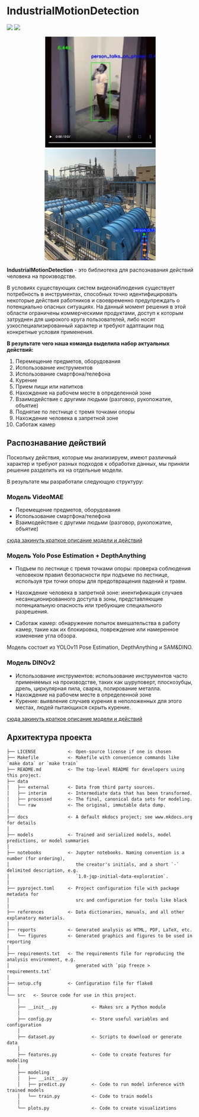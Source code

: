 # IndustrialMotionDetection
<a target="_blank" href="https://cookiecutter-data-science.drivendata.org/"><img src="https://img.shields.io/badge/CCDS-Project%20template-328F97?logo=cookiecutter" /></a>
<a href="https://itmo.ru/"><img src="https://raw.githubusercontent.com/aimclub/open-source-ops/43bb283758b43d75ec1df0a6bb4ae3eb20066323/badges/ITMO_badge.svg"></a>

<p align="center">
  <img src="examples/talk_on_phone.jpg" width="300">
  <img src="examples/people_on_roof.jpg" width="300">
</p>


**IndustrialMotionDetection** - это библиотека для распознавания действий человека на производстве.

В условиях существующих систем видеонаблюдения существует потребность в инструментах, способных точно идентифицировать некоторые действия работников и своевременно предупреждать о потенциально опасных ситуациях. На данный момент решения в этой области ограничены коммерческими продуктами, доступ к которым затруднен для широкого круга пользователей, либо носят узкоспециализированный характер и требуют адаптации под конкретные условия применения.

**В результате чего наша команда выделила набор актуальных действий:**
1) Перемещение предметов, оборудования
2) Использование инструментов
3) Использование смартфона/телефона
4) Курение
5) Прием пищи или напитков
6) Нахождение на рабочем месте в определенной зоне
7) Взаимодействие с другими людьми (разговор, рукопожатие, объятие) 
8) Поднятие по лестнице с тремя точками опоры
9) Нахождение человека в запретной зоне
10) Саботаж камер 

## Распознавание действий

Поскольку действия, которые мы анализируем, имеют различный характер и требуют разных подходов к обработке данных, мы приняли решение разделить их на отдельные модели.

В результате мы разработали следующую структуру:

### **Модель VideoMAE** 
- Перемещение предметов, оборудования
- Использование смартфона/телефона
- Взаимодействие с другими людьми (разговор, рукопожатие, объятие)

<ins> сюда закинуть краткое описание модели и действий</ins>

### **Модель Yolo Pose Estimation + DepthAnything** 
- Подъем по лестнице с тремя точками опоры: проверка соблюдения человеком правил безопасности при подъеме по лестнице, используя три точки опоры для предотвращения падений и травм.

- Нахождение человека в запретной зоне: инентификация случаев несанкционированного доступа в зоны, представляющие потенциальную опасность или требующие специального разрешения.

- Саботаж камер: обнаружение попыток вмешательства в работу камер, такие как их блокировка, повреждение или намеренное изменение угла обзора.

Модель состоит из YOLOv11 Pose Estimation, DepthAnything и SAM&DINO. 

### **Модель DINOv2** 
- Использование инструментов: использование инструментов часто применяемых на производстве, таких как шуруповерт, плоскозубцы, дрель, циркулярная пила, сварка, полирование металла.
- Нахождение на рабочем месте в определенной зоне
- Курение: выявление случаев курения в неположенных для этого местах, людей пытающихся скрыть курение.

<ins> сюда закинуть краткое описание модели и действий</ins>


## Архитектура проекта

```
├── LICENSE            <- Open-source license if one is chosen
├── Makefile           <- Makefile with convenience commands like `make data` or `make train`
├── README.md          <- The top-level README for developers using this project.
├── data
│   ├── external       <- Data from third party sources.
│   ├── interim        <- Intermediate data that has been transformed.
│   ├── processed      <- The final, canonical data sets for modeling.
│   └── raw            <- The original, immutable data dump.
│
├── docs               <- A default mkdocs project; see www.mkdocs.org for details
│
├── models             <- Trained and serialized models, model predictions, or model summaries
│
├── notebooks          <- Jupyter notebooks. Naming convention is a number (for ordering),
│                         the creator's initials, and a short `-` delimited description, e.g.
│                         `1.0-jqp-initial-data-exploration`.
│
├── pyproject.toml     <- Project configuration file with package metadata for 
│                         src and configuration for tools like black
│
├── references         <- Data dictionaries, manuals, and all other explanatory materials.
│
├── reports            <- Generated analysis as HTML, PDF, LaTeX, etc.
│   └── figures        <- Generated graphics and figures to be used in reporting
│
├── requirements.txt   <- The requirements file for reproducing the analysis environment, e.g.
│                         generated with `pip freeze > requirements.txt`
│
├── setup.cfg          <- Configuration file for flake8
│
└── src   <- Source code for use in this project.
    │
    ├── __init__.py             <- Makes src a Python module
    │
    ├── config.py               <- Store useful variables and configuration
    │
    ├── dataset.py              <- Scripts to download or generate data
    │
    ├── features.py             <- Code to create features for modeling
    │
    ├── modeling                
    │   ├── __init__.py 
    │   ├── predict.py          <- Code to run model inference with trained models          
    │   └── train.py            <- Code to train models
    │
    └── plots.py                <- Code to create visualizations
```
